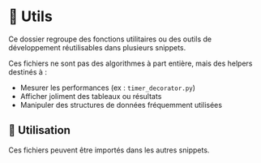 # 🧰 Utils

Ce dossier regroupe des fonctions utilitaires ou des outils de développement réutilisables dans plusieurs snippets.

Ces fichiers ne sont pas des algorithmes à part entière, mais des helpers destinés à :

- Mesurer les performances (ex : `timer_decorator.py`)
- Afficher joliment des tableaux ou résultats
- Manipuler des structures de données fréquemment utilisées

## 📌 Utilisation

Ces fichiers peuvent être importés dans les autres snippets.
